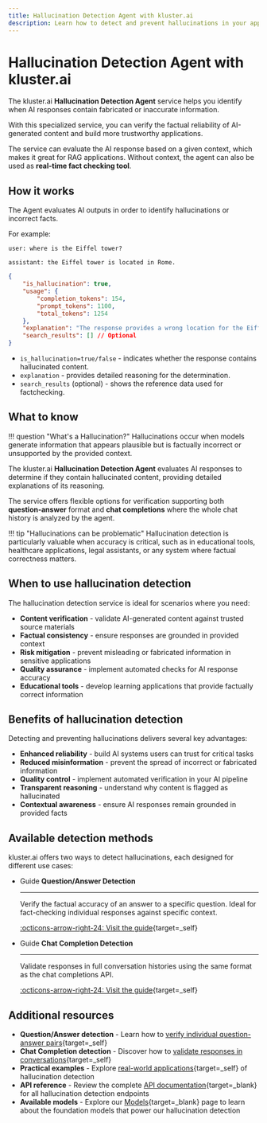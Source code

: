 ```yaml
---
title: Hallucination Detection Agent with kluster.ai
description: Learn how to detect and prevent hallucinations in your applications using kluster.ai's specialized Hallucination Detection Agent.
---
```


# Hallucination Detection Agent with kluster.ai

The kluster.ai **Hallucination Detection Agent** service helps you identify when AI responses contain fabricated or inaccurate information.

With this specialized service, you can verify the factual reliability of AI-generated content and build more trustworthy applications.

The service can evaluate the AI response based on a given context, which makes it great for RAG applications. Without context, the agent can also be used as **real-time fact checking tool**.

## How it works
    
The Agent evaluates AI outputs in order to identify hallucinations or incorrect facts.

For example:
   
`user: where is the Eiffel tower?` 

`assistant: the Eiffel tower is located in Rome.`

```json
{
    "is_hallucination": true,
    "usage": {
        "completion_tokens": 154,
        "prompt_tokens": 1100,
        "total_tokens": 1254
    },
    "explanation": "The response provides a wrong location for the Eiffel Tower.\nThe Eiffel Tower is actually located in Paris, France, which is a well-known fact.\nThe response given is factually incorrect as Rome is the capital of Italy, not the location of the Eiffel Tower.",
    "search_results": [] // Optional
}
```
       
- `is_hallucination=true/false` - indicates whether the response contains hallucinated content.
- `explanation` - provides detailed reasoning for the determination.
- `search_results` (optional) - shows the reference data used for factchecking.

## What to know

!!! question "What's a Hallucination?"
    Hallucinations occur when models generate information that appears plausible but is factually incorrect or unsupported by the provided context. 

The kluster.ai **Hallucination Detection Agent** evaluates AI responses to determine if they contain hallucinated content, providing detailed explanations of its reasoning. 

The service offers flexible options for verification supporting both **question-answer** format and **chat completions** where the whole chat history is analyzed by the agent.

!!! tip "Hallucinations can be problematic"
    Hallucination detection is particularly valuable when accuracy is critical, such as in educational tools, healthcare applications, legal assistants, or any system where factual correctness matters.

## When to use hallucination detection

The hallucination detection service is ideal for scenarios where you need:

- **Content verification** - validate AI-generated content against trusted source materials
- **Factual consistency** - ensure responses are grounded in provided context
- **Risk mitigation** - prevent misleading or fabricated information in sensitive applications
- **Quality assurance** - implement automated checks for AI response accuracy
- **Educational tools** - develop learning applications that provide factually correct information

## Benefits of hallucination detection

Detecting and preventing hallucinations delivers several key advantages:

- **Enhanced reliability** - build AI systems users can trust for critical tasks
- **Reduced misinformation** - prevent the spread of incorrect or fabricated information
- **Quality control** - implement automated verification in your AI pipeline
- **Transparent reasoning** - understand why content is flagged as hallucinated
- **Contextual awareness** - ensure AI responses remain grounded in provided facts


## Available detection methods

kluster.ai offers two ways to detect hallucinations, each designed for different use cases:

<div class="grid cards" markdown>

-   <span class="badge guide">Guide</span> __Question/Answer Detection__

    ---

    Verify the factual accuracy of an answer to a specific question. Ideal for fact-checking individual responses against specific context.

    [:octicons-arrow-right-24: Visit the guide](/get-started/hallucination-agent/question-answer/){target=_self}

-   <span class="badge guide">Guide</span> __Chat Completion Detection__

    ---

    Validate responses in full conversation histories using the same format as the chat completions API.

    [:octicons-arrow-right-24: Visit the guide](/get-started/hallucination-agent/chat-completion/){target=_self}

</div>

## Additional resources

- **Question/Answer detection** - Learn how to [verify individual question-answer pairs](/get-started/hallucination-agent/question-answer/){target=_self}
- **Chat Completion detection** - Discover how to [validate responses in conversations](/get-started/hallucination-agent/chat-completion/){target=_self}
- **Practical examples** - Explore [real-world applications](/get-started/hallucination-agent/examples/){target=_self} of hallucination detection
- **API reference** - Review the complete [API documentation](/api-reference/reference/){target=_blank} for all hallucination detection endpoints
- **Available models** - Explore our [Models](/get-started/models/){target=_blank} page to learn about the foundation models that power our hallucination detection
